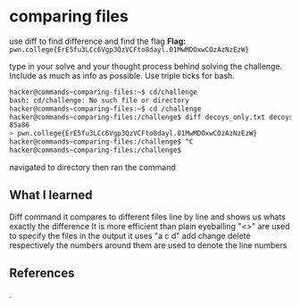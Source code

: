 # comparing files
use diff to find difference and find the flag
**Flag:** ` pwn.college{ErE5fu3LCc6Vgp3QzVCFto8dayl.01MwMDOxwCOzAzNzEzW}
`

type in your solve and your thought process behind solving the challenge. Include as much as info as possible. Use triple ticks for bash.
```bash
hacker@commands~comparing-files:~$ cd/challenge
bash: cd/challenge: No such file or directory
hacker@commands~comparing-files:~$ cd /challenge
hacker@commands~comparing-files:/challenge$ diff decoys_only.txt decoys_and_real.txt
85a86
> pwn.college{ErE5fu3LCc6Vgp3QzVCFto8dayl.01MwMDOxwCOzAzNzEzW}
hacker@commands~comparing-files:/challenge$ ^C
hacker@commands~comparing-files:/challenge$ 
```
navigated to directory then ran the command
## What I learned
Diff command
it compares to different files line by line and shows us whats exactly the difference
It is more efficient than plain eyeballing
"<>" are used to specify the files in the output
it uses "a c d"
add change delete respectively
the numbers around them are used to denote the line numbers
## References 
.